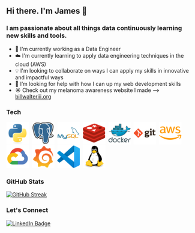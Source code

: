 ## Hi there. I'm James 👋

### I am passionate about all things data continuously learning new skills and tools.

- 💸 I'm currently working as a Data Engineer
- ☁️ I'm currently learning to apply data engineering techniques in the cloud (AWS)
- 💡 I'm looking to collaborate on ways I can apply my skills in innovative and impactful ways
- 🤔 I’m looking for help with how I can up my web development skills
- ☀️ Check out my melanoma awareness website I made --> [billwalteriii.org](https://www.billwalteriii.org)

### Tech
<div>
  <img src="https://github.com/devicons/devicon/blob/master/icons/python/python-original.svg" title="Python" alt="Python" width="60" height="60"/>&nbsp;
  <img src="https://github.com/devicons/devicon/blob/master/icons/postgresql/postgresql-original.svg" title="PostgreSQL" alt="PostgreSQL" width="60" height="60"/>&nbsp;
  <img src="https://github.com/devicons/devicon/blob/master/icons/mysql/mysql-original-wordmark.svg" title="MySQL" alt="MySQL" width="60" height="60"/>&nbsp;
  <img src="https://github.com/devicons/devicon/blob/master/icons/redis/redis-original.svg" title="Redis"  alt="Redis" width="60" height="60"/>&nbsp;
  <img src="https://github.com/devicons/devicon/blob/master/icons/docker/docker-original-wordmark.svg" title="Docker" alt="Docker" width="60" height="60"/>&nbsp;
  <img src="https://github.com/devicons/devicon/blob/master/icons/git/git-original-wordmark.svg" title="Git" alt="Git " width="60" height="60"/>&nbsp;
  <img src="https://github.com/devicons/devicon/blob/master/icons/amazonwebservices/amazonwebservices-plain-wordmark.svg" title="AWS" alt="AWS" width="60" height="60"/>&nbsp;
  <img src="https://github.com/devicons/devicon/blob/master/icons/googlecloud/googlecloud-original.svg" title="Google Cloud" alt="Google Cloud" width="60" height="60"/>&nbsp;
  <img src="https://github.com/devicons/devicon/blob/master/icons/grafana/grafana-original.svg" title="Grafana"  alt="Grafana" width="60" height="60"/>&nbsp;
  <img src="https://github.com/devicons/devicon/blob/master/icons/vscode/vscode-original.svg" title="VSCode" alt="VSCode" width="60" height="60"/>&nbsp;
  <img src="https://github.com/devicons/devicon/blob/master/icons/linux/linux-original.svg" title="Linux" alt="Linux" width="60" height="60"/>&nbsp;
</div>

### GitHub Stats
[![GitHub Streak](https://github-readme-streak-stats.herokuapp.com/?user=abcjamesjordan)](https://git.io/streak-stats)

### Let's Connect
<div id="badges">
  <a href="https://www.linkedin.com/in/abcjamesjordan/">
    <img src="https://img.shields.io/badge/LinkedIn-blue?style=for-the-badge&logo=linkedin&logoColor=white" alt="LinkedIn Badge"/>
  </a>
</div>
